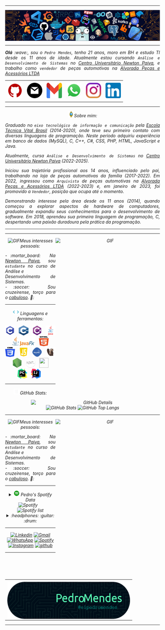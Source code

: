 -----

<div>
<img align="center" alt="Header" src="https://github.com/eipedromendes/eipedromendes/blob/main/img/header.png?raw=true"/>
</div>

-----

</div>
<div align="justify">
<i><b>Olá</b> :wave:, sou o <code>Pedro Mendes</code>, tenho 21 anos, moro em BH e estudo TI desde os 11 anos de idade. Atualmente estou cursando <code>Análise e Desenvolvimento de Sistemas</code> no <a href="https://newtonpaiva.br/" target="_blank">Centro Universitário Newton Paiva</a>, e trabalho como <code>vendedor</code> de peças automotivas na <a href="https://instagram.com/alvoradaauto/" target="_blank">Alvorada Peças e Acessórios LTDA</a>
</div>

<div align="center">
<table>
<tr>
 <td align="center" colspan="11"></td>
</tr> 
<tr>
<td><a href="https://github.com/eipedromendes" target="_blank"><img src="https://github.com/eipedromendes/eipedromendes/blob/main/img/github5.png?raw=true" width="50px" height="50px"/></a>
</td>
<td><a href="mailto:pedromendes.comercial@outlook.com" target="_blank"><img src="https://github.com/eipedromendes/eipedromendes/blob/main/img/gmail.png?raw=true" width="50px" height="50px"/></a>
<td><a href="mailto:pedro22henrique.silva@gmail.com" target="_blank"><img src="https://github.com/eipedromendes/eipedromendes/blob/main/img/gmail3.png?raw=true" width="50px" height="50px"/></a>
</td>
<td><a href="https://wa.me/5531999915585" target="_blank"><img src="https://github.com/eipedromendes/eipedromendes/blob/main/img/wpp2.png?raw=true" width="50px" height="50px"/></a>
</td>
<td><a href="https://www.instagram.com/eipedromendes/" target="_blank"><img src="https://github.com/eipedromendes/eipedromendes/blob/main/img/insta2.png?raw=true" width="50px" height="50px"/></a>
</td>
<td><a href="https://www.linkedin.com/in/pedro-mendes-16814a279/" target="_blank"><img src="https://github.com/eipedromendes/eipedromendes/blob/main/img/linkedin2.png?raw=true" width="50px" height="50px"/></a>
</td>
</tr>
<tr>
 <td align="center" colspan="11"></td>
</tr> 
</table>

-----

<img height="20" alt="GIF" src="https://github.com/eipedromendes/eipedromendes/blob/main/img/soulgem.gif?raw=true"/>Sobre mim:

<div align="justify">
Graduado no <code>eixo tecnológico de informação e comunicação</code> pela <a href="https://vitalbrasil.com.br/" target="_blank">Escola Técnica Vital Brasil</a> (2014-2020), onde teve seu primeiro contato com diversas linguagens de programação. Neste período adquiriu experiência em banco de dados (MySQL), C, C++, C#, CSS, PHP, HTML, JavaScript e Java. 
 
Atualmente, cursa <code>Análise e Desenvolvimento de Sistemas</code> no <a href="https://newtonpaiva.br/" target="_blank">Centro Universitário Newton Paiva</a> (2022-2025).

Iniciou sua trajetória profissional aos 14 anos, influenciado pelo pai, trabalhando na loja de peças automotivas da família (2017-2022). Em 2022, ingressou como <code>Arquivista</code> de peças automotivas na <a href="https://instagram.com/alvoradaauto/" target="_blank">Alvorada Peças e Acessórios LTDA</a> (2022-2023) e, em janeiro de 2023, foi promovido a <code>Vendedor</code>, posição que ocupa até o momento.

Demonstrando interesse pela área desde os 11 anos (2014), quando começou a explorar aspectos de hardware de computadores, gradualmente expandiu seus conhecimentos para o desenvolvimento de software. Em 2018, aprendeu sua primeira linguagem de programação, C, despertando uma paixão duradoura pela prática da programação.
</div>

-----

-----

<div>
<div>
<img align="right" alt="GIF" src="https://github.com/joaopauloaramuni/joaopauloaramuni/blob/main/img/dev.gif?raw=true" width="340px" height="520px"/>
</div>

<img height="20" alt="GIF" src="https://github.com/joaopauloaramuni/joaopauloaramuni/blob/main/img/soulgem.gif?raw=true"/>Meus interesses pessoais:

<div align="justify">
<p>
- :mortar_board: &nbsp; Na <a href="https://www.newtonpaiva.br/" target="_blank">Newton Paiva</a>, sou <code>estudante</code> no curso de Análise e <br />Desenvolvimento de Sistemas.<br />
- :soccer: &nbsp; Sou cruzeirense, torço para o <a href="https://www.cruzeiro.com.br/" target="_blank">cabuloso</a>. 🦊:<br />
</p>
</div>
</div>

-----



<div>

<img height="20" alt="GIF" src="https://github.com/eipedromendes/eipedromendes/blob/main/img/skills.gif?raw=true"/>&nbsp;Linguagens e ferramentas:

<code><a href="https://www.open-std.org/jtc1/sc22/wg14/" target="_blank"><img width="32" height="32" src="https://github.com/eipedromendes/eipedromendes/blob/main/img/c.png?raw=true"/></a></code>
&nbsp; 
<code><a href="https://isocpp.org/" target="_blank"><img width="32" height="32" src="https://github.com/eipedromendes/eipedromendes/blob/main/img/cpp.svg?raw=true"/></a></code>
&nbsp; 
<code><a href="https://docs.microsoft.com/pt-br/dotnet/csharp/" target="_blank"><img width="32" height="32" src="https://github.com/eipedromendes/eipedromendes/blob/main/img/csharp.png?raw=true"/></a></code>
&nbsp; 
<code><a href="https://www.java.com/pt-BR/" target="_blank"><img width="32" height="32" src="https://github.com/eipedromendes/eipedromendes/blob/main/img/java.png?raw=true"/></a></code>
&nbsp; 
<code><a href="https://openjfx.io/" target="_blank"><img height="32" src="https://github.com/eipedromendes/eipedromendes/blob/main/img/javafx.png?raw=true"/></a></code>
&nbsp; 
<code><a href="https://www.w3schools.com/html/" target="_blank"><img width="32" height="32" src="https://github.com/eipedromendes/eipedromendes/blob/main/img/html.svg?raw=true"/></a></code>
&nbsp; 
<code><a href="https://www.w3schools.com/css/" target="_blank"><img width="32" height="32" src="https://github.com/eipedromendes/eipedromendes/blob/main/img/css.svg?raw=true"/></a></code>
&nbsp; 
<code><a href="https://www.w3schools.com/js/" target="_blank"><img width="32" height="32" src="https://github.com/eipedromendes/eipedromendes/blob/main/img/js.png?raw=true"/></a></code>
&nbsp; 
<code><a href="https://www.mysql.com/" target="_blank"><img width="32" height="32" src="https://github.com/eipedromendes/eipedromendes/blob/main/img/mysql.png?raw=true"/></a></code>
&nbsp; 
<code><a href="https://dbeaver.io/" target="_blank"><img width="32" height="32" src="https://github.com/eipedromendes/eipedromendes/blob/main/img/dbeaver.png?raw=true"/></a></code>
&nbsp; 
<code><a href="https://nodejs.org/en/" target="_blank"><img width="32" height="32" src="https://github.com/eipedromendes/eipedromendes/blob/main/img/nodejs.png?raw=true"/></a></code>
&nbsp;
<code><a href="https://nextjs.org/" target="_blank"><img width="32" height="32" src="https://github.com/eipedromendes/eipedromendes/blob/main/img/nextjs.png?raw=true"/></a></code>
&nbsp;
<code><a href="https://jestjs.io/pt-BR/" target="_blank"><img width="30" height="32" src="https://github.com/eipedromendes/eipedromendes/blob/main/img/jest.png?raw=true"/></a></code>
&nbsp;
<code><a href="https://www.jetbrains.com/pt-br/pycharm/download/" target="_blank"><img width="32" height="32" src="https://github.com/eipedromendes/eipedromendes/blob/main/img/pc.png?raw=true"/></a></code>
&nbsp; 
<code><a href="https://www.jetbrains.com/idea/" target="_blank"><img width="32" height="32" src="https://github.com/eipedromendes/eipedromendes/blob/main/img/intellij.png?raw=true"/></a></code>
&nbsp;
</div>

-----

<img height="20" alt="GIF" src="https://github.com/eipedromendes/eipedromendes/blob/main/img/graphic.gif?raw=true"/>GitHub Stats:

<div>
<img align="right" alt="GitHub Details" width="420px" src="http://github-profile-summary-cards.vercel.app/api/cards/profile-details?username=eipedromendes&theme=github_dark"/>
<!--- <img alt="GitHub Commits" width="200px" src="http://github-profile-summary-cards.vercel.app/api/cards/productive-time?username=eipedromendes&theme=github_dark"/> -->
<img alt="GitHub Stats" width="200px" src="http://github-profile-summary-cards.vercel.app/api/cards/stats?username=eipedromendes&theme=github_dark"/>
<img alt="GitHub Top Langs" width="200px" src="http://github-profile-summary-cards.vercel.app/api/cards/repos-per-language?username=eipedromendes&theme=github_dark"/>
</div>

-----

<div>
<div>
<img align="right" alt="GIF" src="https://github.com/joaopauloaramuni/joaopauloaramuni/blob/main/img/dev.gif?raw=true" width="340px" height="520px"/>
</div>

<img height="20" alt="GIF" src="https://github.com/joaopauloaramuni/joaopauloaramuni/blob/main/img/soulgem.gif?raw=true"/>Meus interesses pessoais:

<div align="justify">
<p>
- :mortar_board: &nbsp; Na <a href="https://www.newtonpaiva.br/" target="_blank">Newton Paiva</a>, sou <code>estudante</code> no curso de Análise e <br />Desenvolvimento de Sistemas.<br />
- :soccer: &nbsp; Sou cruzeirense, torço para o <a href="https://www.cruzeiro.com.br/" target="_blank">cabuloso</a>. 🦊:<br />
</p>
</div>
</div>

-----



<div>
<div>
<details>
<summary><img height="20" alt="GIF" src="https://github.com/eipedromendes/eipedromendes/blob/main/img/spotify.gif?raw=true"/> Pedro's Spotify Data</summary>
<img src="https://data-card-for-spotify.herokuapp.com/api/card?user_id=y5o3bubrxdxgqfcm8qp6wwt51" alt="Data Card for Spotify">
</details>
</div>
<div>
<img alt="Spotify" width="200px" height="270px" src="https://spotify-github-profile.vercel.app/api/view.svg?uid=215mpfaiyul6ynl4r2zsb2qdy&cover_image=true&theme=default&show_offline=false&background_color=121212&interchange=false&bar_color=53b14f&bar_color_cover=false"/> &nbsp; &nbsp; 
<img alt="Spotify list" width="200px" height="270px" src="https://spotify-recently-played-readme.vercel.app/api?user=215mpfaiyul6ynl4r2zsb2qdy&count=10"/>
 
</div>
<div>
<details>
<summary>:headphones: :guitar: :drum:</summary>
</details>
</div>
</div>

-----

<div>
<a href="https://www.linkedin.com/in/pedro-mendes-16814a279/" target="_blank"><img alt="Linkedin" src="https://img.shields.io/badge/LinkedIn-0077B5?style=for-the-badge&logo=linkedin&logoColor=white"/></a>
<a href="mailto:pedro22henrique.silva@gmail.com" target="_blank"><img alt="Gmail" src="https://img.shields.io/badge/Gmail-D14836?style=for-the-badge&logo=gmail&logoColor=white"/></a>
<a href="https://wa.me/5531999915585" target="_blank"><img alt="WhatsApp" src="https://img.shields.io/badge/WhatsApp-25D366?style=for-the-badge&logo=whatsapp&logoColor=white"/></a>
<a href="https://open.spotify.com/user/215mpfaiyul6ynl4r2zsb2qdy?si=45c49575a1ba4cb7" target="_blank"><img alt="Spotify" src="https://img.shields.io/badge/Spotify-1ED760?&style=for-the-badge&logo=spotify&logoColor=white"/></a>
<a href="https://www.instagram.com/eipedromendes/" target="_blank"><img alt="Instagram" src="https://img.shields.io/badge/Instagram-E4405F?style=for-the-badge&logo=instagram&logoColor=white"/></a>
<a href="https://github.com/eipedromendes" target="_blank"><img alt="github" src="https://img.shields.io/badge/GitHub-100000?style=for-the-badge&logo=github&logoColor=white"/></a>
</div>

-----

<div>
<table>
<tr>
 <td align="center" colspan="2"></td>
</tr> 
<tr>
<td>
<a href="https://www.instagram.com/eipedromendes/" target="_blank"><img align="center" width="400px" height="120px" src="https://github.com/eipedromendes/eipedromendes/blob/main/img/github-header-image.png?raw=true" alt="github-header-image"/></a>
</td>
</table>
</div>

-----
